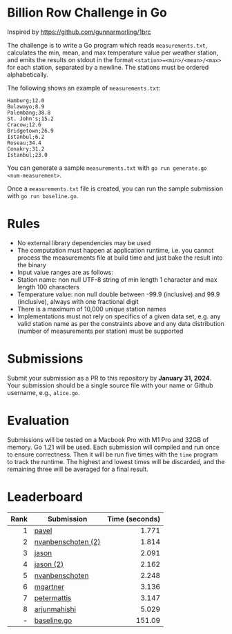 # Billion Row Challenge in Go

Inspired by https://github.com/gunnarmorling/1brc

The challenge is to write a Go program which reads `measurements.txt`,
calculates the min, mean, and max temperature value per weather station, and
emits the results on stdout in the format `<station>=<min>/<mean>/<max>` for
each station, separated by a newline. The stations must be ordered
alphabetically.

The following shows an example of `measurements.txt`:

```
Hamburg;12.0
Bulawayo;8.9
Palembang;38.8
St. John's;15.2
Cracow;12.6
Bridgetown;26.9
Istanbul;6.2
Roseau;34.4
Conakry;31.2
Istanbul;23.0
```

You can generate a sample `measurements.txt` with
`go run generate.go <num-measurement>`.

Once a `measurements.txt` file is created, you can run the sample submission
with `go run baseline.go`.

# Rules

* No external library dependencies may be used
* The computation must happen at application runtime, i.e. you cannot process 
  the measurements file at build time and just bake the result into the binary
* Input value ranges are as follows:
* Station name: non null UTF-8 string of min length 1 character and max 
  length 100 characters
* Temperature value: non null double between -99.9 (inclusive) and 99.9 
  (inclusive), always with one fractional digit
* There is a maximum of 10,000 unique station names
* Implementations must not rely on specifics of a given data set, e.g. any 
  valid station name as per the constraints above and any data distribution
  (number of measurements per station) must be supported

# Submissions

Submit your submission as a PR to this repository by **January 31, 2024**. Your
submission should be a single source file with your name or Github username,
e.g., `alice.go`.

# Evaluation

Submissions will be tested on a Macbook Pro with M1 Pro and 32GB of memory. Go
1.21 will be used. Each submission will compiled and run once to ensure
correctness. Then it will be run five times with the `time` program to track the
runtime. The highest and lowest times will be discarded, and the remaining three
will be averaged for a final result.

# Leaderboard

| Rank | Submission                                                         | Time (seconds) |
|-----:|--------------------------------------------------------------------|---------------:|
|    1 | [pavel](https://github.com/dhartunian/1brcgo/pull/15)              |          1.771 |
|    2 | [nvanbenschoten (2)](https://github.com/dhartunian/1brcgo/pull/14) |          1.814 |
|    3 | [jason](https://github.com/dhartunian/1brcgo/pull/11)              |          2.091 |
|    4 | [jason (2)](https://github.com/dhartunian/1brcgo/pull/16)          |          2.162 |
|    5 | [nvanbenschoten](https://github.com/dhartunian/1brcgo/pull/6)      |          2.248 |
|    6 | [mgartner](https://github.com/dhartunian/1brcgo/pull/7)            |          3.136 |
|    7 | [petermattis](https://github.com/dhartunian/1brcgo/pull/5)         |          3.147 |
|    8 | [arjunmahishi](https://github.com/dhartunian/1brcgo/pull/10)       |          5.029 |
|    - | [baseline.go](baseline.go)                                         |         151.09 |
